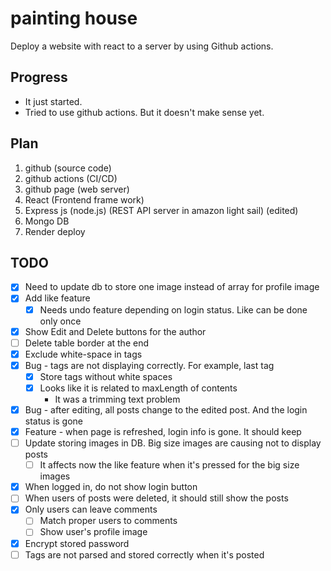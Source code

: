 # painting house
Deploy a website with react to a server by using Github actions.

## Progress
- It just started.
- Tried to use github actions. But it doesn't make sense yet.

## Plan
1. github (source code)
2. github actions (CI/CD)
3. github page (web server)
4. React (Frontend frame work)
5. Express js (node.js) (REST API server in amazon light sail) (edited)
6. Mongo DB
7. Render deploy

## TODO
- [x] Need to update db to store one image instead of array for profile image
- [x] Add like feature
  - [x] Needs undo feature depending on login status. Like can be done only once
- [x] Show Edit and Delete buttons for the author
- [ ] Delete table border at the end
- [x] Exclude white-space in tags
- [x] Bug - tags are not displaying correctly. For example, last tag
  - [x] Store tags without white spaces
  - [x] Looks like it is related to maxLength of contents
    - It was a trimming text problem
- [x] Bug - after editing, all posts change to the edited post. And the login status is gone
- [x] Feature - when page is refreshed, login info is gone. It should keep
- [ ] Update storing images in DB. Big size images are causing not to display posts
  - [ ] It affects now the like feature when it's pressed for the big size images
- [x] When logged in, do not show login button
- [ ] When users of posts were deleted, it should still show the posts
- [x] Only users can leave comments
  - [ ] Match proper users to comments
  - [ ] Show user's profile image
- [x] Encrypt stored password
- [ ] Tags are not parsed and stored correctly when it's posted